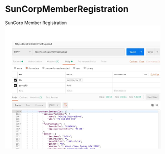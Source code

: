 # SunCorpMemberRegistration
SunCorp Member Registration
![Optional Text](TestGroupByFund.JPG)






